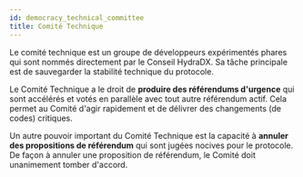 ```yaml
---
id: democracy_technical_committee
title: Comité Technique
---
```


Le comité technique est un groupe de développeurs expérimentés phares qui sont nommés directement par le Conseil HydraDX. Sa tâche principale est de sauvegarder la stabilité technique du protocole.

Le Comité Technique a le droit de **produire des référendums d'urgence** qui sont accélérés et votés en parallèle avec tout autre référendum actif. Cela permet au Comité d'agir rapidement et de délivrer des changements (de codes) critiques.

Un autre pouvoir important du Comité Technique est la capacité à **annuler des propositions de référendum** qui sont jugées nocives pour le protocole. De façon à annuler une proposition de référendum, le Comité doit unanimement tomber d'accord.
